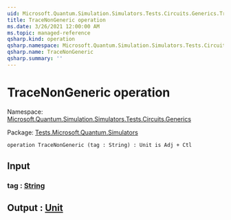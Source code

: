 ```yaml
---
uid: Microsoft.Quantum.Simulation.Simulators.Tests.Circuits.Generics.TraceNonGeneric
title: TraceNonGeneric operation
ms.date: 3/26/2021 12:00:00 AM
ms.topic: managed-reference
qsharp.kind: operation
qsharp.namespace: Microsoft.Quantum.Simulation.Simulators.Tests.Circuits.Generics
qsharp.name: TraceNonGeneric
qsharp.summary: ''
---
```


# TraceNonGeneric operation

Namespace: [Microsoft.Quantum.Simulation.Simulators.Tests.Circuits.Generics](xref:Microsoft.Quantum.Simulation.Simulators.Tests.Circuits.Generics)

Package: [Tests.Microsoft.Quantum.Simulators](https://nuget.org/packages/Tests.Microsoft.Quantum.Simulators)




```qsharp
operation TraceNonGeneric (tag : String) : Unit is Adj + Ctl
```


## Input

### tag : [String](xref:microsoft.quantum.lang-ref.string)





## Output : [Unit](xref:microsoft.quantum.lang-ref.unit)


